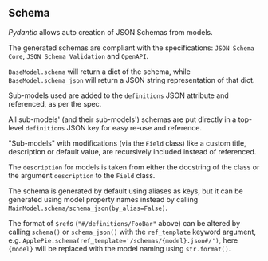 ## Schema

_Pydantic_ allows auto creation of JSON Schemas from models.

The generated schemas are compliant with the specifications: `JSON Schema Core`, `JSON Schema Validation` and `OpenAPI`.

`BaseModel.schema` will return a dict of the schema, while `BaseModel.schema_json` will return a JSON string representation of that dict.

Sub-models used are added to the `definitions` JSON attribute and referenced, as per the spec.

All sub-models' (and their sub-models') schemas are put directly in a top-level `definitions` JSON key for easy re-use and reference.

"Sub-models" with modifications (via the `Field` class) like a custom title, description or default value, are recursively included instead of referenced.

The `description` for models is taken from either the docstring of the class or the argument `description` to the `Field` class.

The schema is generated by default using aliases as keys, but it can be generated using model property names instead by calling `MainModel.schema/schema_json(by_alias=False)`.

The format of `$ref`s (`"#/definitions/FooBar"` above) can be altered by calling `schema()` or `schema_json()` with the `ref_template` keyword argument, e.g. `ApplePie.schema(ref_template='/schemas/{model}.json#/')`, here `{model}` will be replaced with the model naming using `str.format()`.
